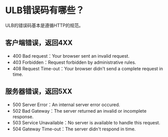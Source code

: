 


# ULB错误码有哪些？

ULB的错误码基本是遵循HTTP的规范。

## 客户端错误，返回4XX

* 400 Bad request：Your browser sent an invalid request.
* 403 Forbidden：Request forbidden by administrative rules.
* 408 Request Time-out：Your browser didn't send a complete request in time.

## 服务器错误，返回5XX

* 500 Server Error：An internal server error occured.
* 502 Bad Gateway：The server returned an invalid or incomplete response.
* 503 Service Unavailable：No server is available to handle this request.
* 504 Gateway Time-out：The server didn't respond in time. 


